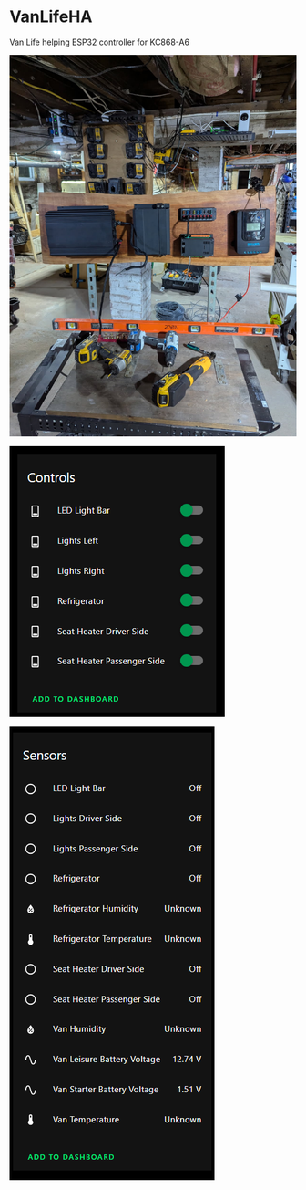 # VanLifeHA
Van Life helping ESP32 controller for KC868-A6

![Early Hardware Layout](https://github.com/bobbywaz/VanLifeHA/blob/main/early-hardware-layout.jpg?raw=true)

![Switches Preview](https://github.com/bobbywaz/VanLifeHA/blob/main/switches-preview.png?raw=true)

![Home Assistant Preview](https://github.com/bobbywaz/VanLifeHA/blob/main/home-assistant-preview.png?raw=true)
